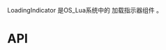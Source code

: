 LoadingIndicator 是OS_Lua系统中的 加载指示器组件 。


# API
<!-- TOC --&
[start](#start)
[isStart](#isStart)
[startAnimating](#startAnimating)
[isAnimating](#isAnimating)
[stop](#stop)
[stopAnimating](#stopAnimating)
[color](#color)
<!-- /TOC --&

##start
| api  |参数   |返回参数   |平台   |备注|
| ------------ | ------------ | ------------ | ------------ |
|   start     |  -    |  -   |  -   |  开始转动     |

    例:
    loading = LoadingIndicator()
	loading:start()

##isStart
| api  |参数   |返回参数   |平台   |备注|
| ------------ | ------------ | ------------ | ------------ |
|   isStart     |   -   |   v: Boolean  |  Android    |  是否开始转动     |

    例:
    loading = LoadingIndicator()
	loading:isStart()

##startAnimating
| api  |参数   |返回参数   |平台   |备注|
| ------------ | ------------ | ------------ | ------------ |
|    startAnimating    |   -   |   -  | Android     |    开始转动   |

    例:
    loading = LoadingIndicator()
	loading:startAnimating()

##isAnimating
| api  |参数   |返回参数   |平台   |备注|
| ------------ | ------------ | ------------ | ------------ |
|    isAnimating    |   -   |   v: Boolean  |   -  |   是否在动画中    |

    例:
    loading = LoadingIndicator()
	loading:isAnimating()

##stop
| api  |参数   |返回参数   |平台   |备注|
| ------------ | ------------ | ------------ | ------------ |
|   stop     |   -   |  -   |   -  |   停止动画    |

    例:
    loading = LoadingIndicator()
	loading:stop()

##stopAnimating
| api  |参数   |返回参数   |平台   |备注|
| ------------ | ------------ | ------------ | ------------ |
|    stopAnimating    |   -   |  -   |  Android    |   停止动画    |

    例:
    loading = LoadingIndicator()
	loading:stopAnimating()

##color
| api  |参数   |返回参数   |平台   |备注|
| ------------ | ------------ | ------------ | ------------ |
|   color     |  v: Number    |   v  | -    |   颜色    |

    例:
    loading = LoadingIndicator()
	loading:color(0xCCCCCC)



